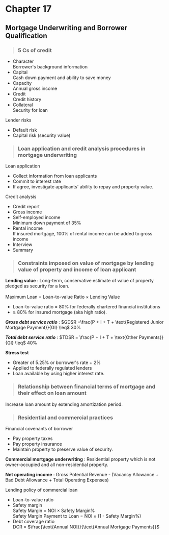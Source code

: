 # Chapter 17
## Mortgage Underwriting and Borrower Qualification

> ### 5 Cs of credit

- Character<br>Borrower's background information
- Capital<br>Cash down payment and ability to save money
- Capacity<br>Annual gross income
- Credit<br>Credit history
- Collateral<br>Security for loan

Lender risks
- Default risk
- Capital risk (security value)

> ### Loan application and credit analysis procedures in mortgage underwriting

Loan application
- Collect information from loan applicants
- Commit to interest rate
- If agree, investigate applicants' ability to repay and property value.

Credit analysis
- Credit report
- Gross income
- Self-employed income<br>Minimum down payment of 35%
- Rental income<br>If insured mortgage, 100% of rental income can be added to gross income
- Interview
- Summary

> ### Constraints imposed on value of mortgage by lending value of property and income of loan applicant

**Lending value**
: Long-term, conservative estimate of value of property pledged as security for a loan.<br><br>
Maximum Loan = Loan-to-value Ratio $\times$ Lending Value

- Loan-to-value ratio = 80% for federally chartered financial institutions
- $\geq$ 80% for insured mortgage (aka high ratio).

***Gross debt service ratio***
: $GDSR =\frac{P + I + T + \text{Registered Junior Mortgage Payment}}{GI} \leq$ 30%

***Total debt service ratio***
: $TDSR = \frac{P + I + T + \text{Other Payments}}{GI} \leq$ 40%

**Stress test**
- Greater of 5.25% or borrower's rate + 2%
- Applied to federally regulated lenders
- Loan available by using higher interest rate.

> ### Relationship between financial terms of mortgage and their effect on loan amount

Increase loan amount by extending amortization period.

> ### Residential and commercial practices

Financial covenants of borrower
- Pay property taxes
- Pay property insurance
- Maintain property to preserve value of security.

**Commercial mortgage underwriting**
: Residential property which is not owner-occupied and all non-residential property.

**Net operating income**
: Gross Potential Revenue - (Vacancy Allowance + Bad Debt Allowance + Total Operating Expenses)

Lending policy of commercial loan
- Loan-to-value ratio
- Safety margin<br>Safety Margin = NOI $\times$ Safety Margin%<br>Safety Margin Payment to Loan = NOI $\times$ (1 - Safety Margin%)
- Debt coverage ratio<br> DCR = $\frac{\text{Annual NOI}}{\text{Annual Mortgage Payments}}$